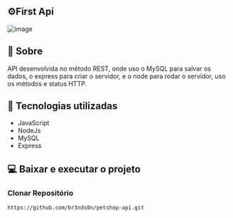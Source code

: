 ## ⚙First Api

![image](https://user-images.githubusercontent.com/82064724/146657762-2c867117-19f4-466c-a4f2-2bccc1f573a8.png)

## 📘 Sobre

API desenvolvida no método REST, onde uso o MySQL para salvar os dados, o express para criar o servidor,
e o node para rodar o servidor, uso os métodos e status HTTP.

## 🔧 Tecnologias utilizadas


* JavaScript
* NodeJs
* MySQL
* Express


## 💻 Baixar e executar o projeto

### Clonar Repositório
```
https://github.com/br3nds0n/petshop-api.git
